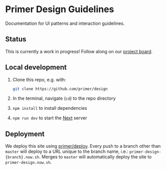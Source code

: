 # Primer Design Guidelines

Documentation for UI patterns and interaction guidelines.

## Status
This is currently a work in progress! Follow along on our [project board](https://github.com/primer/design/projects/1).

## Local development

1. Clone this repo, e.g. with:

    ```sh
    git clone https://github.com/primer/design
    ```

1. In the terminal, navigate (`cd`) to the repo directory

1. `npm install` to install dependencies

1. `npm run dev` to start the [Next] server

## Deployment

We deploy this site using [primer/deploy](https://github.com/primer/deploy). Every push to a branch other than `master` will deploy to a URL unique to the branch name, i.e.: `primer-design-{branch}.now.sh`. Merges to `master` will automatically deploy the site to `primer-design.now.sh`.


[Next]: https://github.com/zeit/next.js
